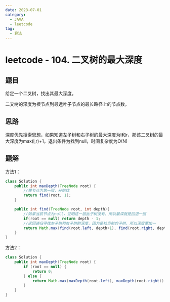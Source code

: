 ```yaml
---
date: 2023-07-01
category:
  - JAVA
  - leetcode
tag:
  - 算法
---
```


# leetcode - 104. 二叉树的最大深度

## 题目

给定一个二叉树，找出其最大深度。

二叉树的深度为根节点到最远叶子节点的最长路径上的节点数。

## 思路

深度优先搜索思想，如果知道左子树和右子树的最大深度为l和r，那该二叉树的最大深度为max(l,r)+1，退出条件为找到null，时间复杂度为O(N)


## 题解
方法1：
```java
class Solution {
    public int maxDepth(TreeNode root) {
        //根节点为第一层，开始找
        return find(root, 1);
    }

    public int find(TreeNode root, int depth){
        //如果当前节点为null，证明这一层此子树没有，所以最深就是回退一层
        if(root == null) return depth - 1;
        //返回递归寻找左子树和右子树的深度，因为是找当前的子树，所以深度要加一
        return Math.max(find(root.left, depth+1), find(root.right, depth+1));
    }
}
```
方法2：
```java
class Solution {
    public int maxDepth(TreeNode root) {
        if (root == null) {
            return 0;
        } else {
            return Math.max(maxDepth(root.left), maxDepth(root.right)) +1 ;
        }
    }
}
```